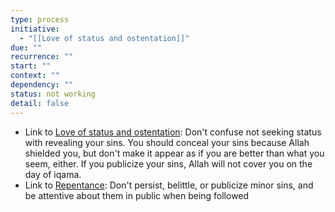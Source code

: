 ```yaml
---
type: process
initiative:
  - "[[Love of status and ostentation]]"
due: ""
recurrence: ""
start: ""
context: ""
dependency: ""
status: not working
detail: false
---
```


* Link to [Love of status and ostentation](Initiatives/bad%20traits/Love%20of%20status%20and%20ostentation.md): Don't confuse not seeking status with revealing your sins. You should conceal your sins because Allah shielded you, but don't make it appear as if you are better than what you seem, either. If you publicize your sins, Allah will not cover you on the day of iqama.
* Link to [Repentance](Initiatives/good%20traits/Repentance.md): Don't persist, belittle, or publicize minor sins, and be attentive about them in public when being followed
